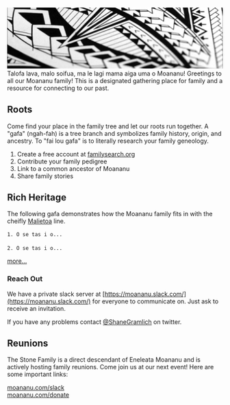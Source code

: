 ![Samoan Tattoo Pattern](images/pattern.jpg)
Talofa lava, malo soifua, ma le lagi mama aiga uma o Moananu! Greetings to all our Moananu family! This is a designated gathering place for family and a resource for connecting to our past.

## Roots
Come find your place in the family tree and let our roots run together. A "gafa" (ngah-fah) is a tree branch and symbolizes family history, origin, and ancestry. To "fai lou gafa" is to literally research your family geneology.

1. Create a free account at [familysearch.org](https://www.familysearch.org/)
2. Contribute your family pedigree
3. Link to a common ancestor of Moananu
4. Share family stories

## Rich Heritage
The following gafa demonstrates how the Moananu family fits in with the cheifly [Malietoa](https://en.wikipedia.org/wiki/Malietoa) line.

```
1. O se tas i o...

2. O se tas i o...
```
[more...](malietoa-laupepa.md)

### Reach Out
We have a private slack server at [https://moananu.slack.com/](https://moananu.slack.com/) for everyone to communicate on. Just ask to receive an invitation.

If you have any problems contact [@ShaneGramlich](https://twitter.com/ShaneGramlich) on twitter. 

## Reunions
The Stone Family is a direct descendant of Eneleata Moananu and is actively hosting family reunions. Come join us at our next event! Here are some important links:

[moananu.com/slack](http://moananu.com/slack)  
[moananu.com/donate](http://moananu.com/donate)  